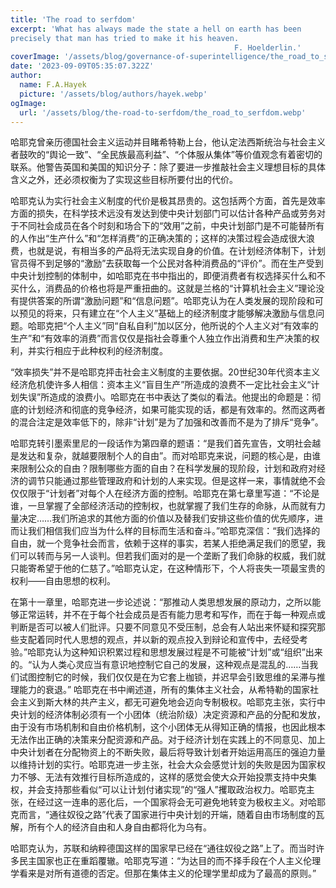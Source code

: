 ```yaml
---
title: 'The road to serfdom'
excerpt: 'What has always made the state a hell on earth has been
precisely that man has tried to make it his heaven.
                                                  F. Hoelderlin.'
coverImage: '/assets/blog/governance-of-superintelligence/the_road_to_serfdom.webp'
date: '2023-09-09T05:35:07.322Z'
author:
  name: F.A.Hayek
  picture: '/assets/blog/authors/hayek.webp'
ogImage:
  url: '/assets/blog/the-road-to-serfdom/the_road_to_serfdom.webp'
---
```


哈耶克曾亲历德国社会主义运动并目睹希特勒上台，他认定法西斯统治与社会主义者鼓吹的“舆论一致”、“全民族最高利益”、“个体服从集体”等价值观念有着密切的联系。他警告英国和美国的知识分子：除了要进一步推敲社会主义理想目标的具体含义之外，还必须权衡为了实现这些目标所要付出的代价。

哈耶克认为实行社会主义制度的代价是极其昂贵的。这包括两个方面，首先是效率方面的损失，在科学技术远没有发达到使中央计划部门可以估计各种产品或劳务对于不同社会成员在各个时刻和场合下的“效用”之前，中央计划部门是不可能替所有的人作出“生产什么”和“怎样消费”的正确决策的；这样的决策过程会造成很大浪费，也就是说，有相当多的产品将无法实现自身的价值。在计划经济体制下，计划官员得不到足够的“激励”去获取每一个公民对各种消费品的“评价”。而在生产受到中央计划控制的体制中，如哈耶克在书中指出的，即便消费者有权选择买什么和不买什么，消费品的价格也将是严重扭曲的。这就是兰格的“计算机社会主义”理论没有提供答案的所谓“激励问题”和“信息问题”。哈耶克认为在人类发展的现阶段和可以预见的将来，只有建立在“个人主义”基础上的经济制度才能够解决激励与信息问题。哈耶克把“个人主义”同“自私自利”加以区分，他所说的个人主义对“有效率的生产”和“有效率的消费”而言仅仅是指社会尊重个人独立作出消费和生产决策的权利，并实行相应于此种权利的经济制度。

“效率损失”并不是哈耶克抨击社会主义制度的主要依据。20世纪30年代资本主义经济危机使许多人相信：资本主义“盲目生产”所造成的浪费不一定比社会主义“计划失误”所造成的浪费小。哈耶克在书中表达了类似的看法。他提出的命题是：彻底的计划经济和彻底的竞争经济，如果可能实现的话，都是有效率的。然而这两者的混合注定是效率低下的，除非“计划”是为了加强和改善而不是为了排斥“竞争”。

哈耶克转引墨索里尼的一段话作为第四章的题语：“是我们首先宣告，文明社会越是发达和复杂，就越要限制个人的自由”。而对哈耶克来说，问题的核心是，由谁来限制公众的自由？限制哪些方面的自由？在科学发展的现阶段，计划和政府对经济的调节只能通过那些管理政府和计划的人来实现。但是这样一来，事情就绝不会仅仅限于“计划者”对每个人在经济方面的控制。哈耶克在第七章里写道：“不论是谁，一旦掌握了全部经济活动的控制权，也就掌握了我们生存的命脉，从而就有力量决定……我们所追求的其他方面的价值以及替我们安排这些价值的优先顺序，进而让我们相信我们应当为什么样的目标而生活和奋斗。”哈耶克深信：“我们选择的自由，就一个竞争社会而言，依赖于这样的事实，若某人拒绝满足我们的愿望，我们可以转而与另一人谈判。但若我们面对的是一个垄断了我们命脉的权威，我们就只能寄希望于他的仁慈了。”哈耶克认定，在这种情形下，个人将丧失一项最宝贵的权利——自由思想的权利。

在第十一章里，哈耶克进一步论述说：“那推动人类思想发展的原动力，之所以能够正常运转，并不在于每个社会成员是否有能力思考和写作，而在于每一种观点或判断是否可以被人们批评。只要不同意见不受压制，总会有人站出来怀疑和探究那些支配着同时代人思想的观点，并以新的观点投入到辩论和宣传中，去经受考验。”哈耶克认为这种知识积累过程和思想发展过程是不可能被“计划”或“组织”出来的。“认为人类心灵应当有意识地控制它自己的发展，这种观点是混乱的……当我们试图控制它的时候，我们仅仅是在为它套上枷锁，并迟早会引致思维的呆滞与推理能力的衰退。”
哈耶克在书中阐述道，所有的集体主义社会，从希特勒的国家社会主义到斯大林的共产主义，都无可避免地会迈向专制极权。哈耶克主张，实行中央计划的经济体制必须有一个小团体（统治阶级）决定资源和产品的分配和发放，由于没有市场机制和自由价格机制，这个小团体无从得知正确的情报，也因此根本无法作出正确的决策来分配资源和产品。对于经济计划在实践上的不同意见、加上中央计划者在分配物资上的不断失败，最后将导致计划者开始运用高压的强迫力量以维持计划的实行。哈耶克进一步主张，社会大众会感觉计划的失败是因为国家权力不够、无法有效推行目标所造成的，这样的感觉会使大众开始投票支持中央集权，并会支持那些看似“可以让计划付诸实现”的“强人”攫取政治权力。哈耶克主张，在经过这一连串的恶化后，一个国家将会无可避免地转变为极权主义。对哈耶克而言，“通往奴役之路”代表了国家进行中央计划的开端，随着自由市场制度的瓦解，所有个人的经济自由和人身自由都将化为乌有。

哈耶克认为，苏联和纳粹德国这样的国家早已经在“通往奴役之路”上了。而当时许多民主国家也正在重蹈覆辙。哈耶克写道：“为达目的而不择手段在个人主义伦理学看来是对所有道德的否定。但那在集体主义的伦理学里却成为了最高的原则。”